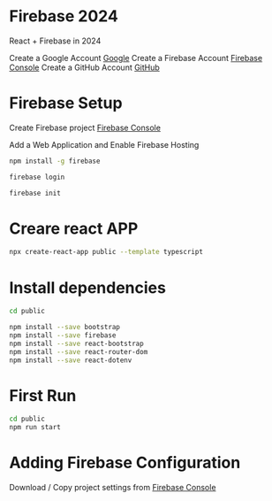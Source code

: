 # Firebase 2024

React + Firebase in 2024

Create a Google Account [Google](https://support.google.com/accounts/answer/27441?hl=en)
Create a Firebase Account [Firebase Console](https://console.firebase.google.com)
Create a GitHub Account [GitHub](http://github.com)

# Firebase Setup

Create Firebase project [Firebase Console](https://console.firebase.google.com)

Add a Web Application and Enable Firebase Hosting

```bash
npm install -g firebase
```

```bash
firebase login
```

```bash
firebase init
```

# Creare react APP

```bash
npx create-react-app public --template typescript
```

# Install dependencies

```bash
cd public
```

```bash
npm install --save bootstrap
npm install --save firebase
npm install --save react-bootstrap
npm install --save react-router-dom
npm install --save react-dotenv
```

# First Run

```bash
cd public
npm run start
```

# Adding Firebase Configuration

Download / Copy project settings from [Firebase Console](https://console.firebase.google.com)
